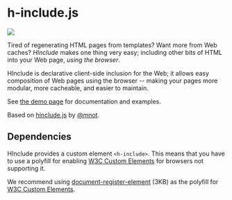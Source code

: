 # h-include.js

<a href="https://travis-ci.org/gustafnk/h-include"><img src="https://secure.travis-ci.org/gustafnk/h-include.png?branch=master"></a>

Tired of regenerating HTML pages from templates? Want more from Web caches?
*HInclude* makes one thing very easy; including other bits of HTML into your
Web page, _using the browser_.

HInclude is declarative client-side inclusion for the Web; it allows easy
composition of Web pages using the browser -- making your pages more modular,
more cacheable, and easier to maintain. 

See [the demo page](http://gustafnk.github.com/h-include/) for documentation and
examples.

Based on [hinclude.js](https://github.com/mnot/hinclude) by [@mnot](https://github.com/mnot/).

## Dependencies

HInclude provides a custom element `<h-include>`. This means that you have
to use a polyfill for enabling [W3C Custom Elements](http://w3c.github.io/webcomponents/spec/custom/) for browsers not supporting it.

We recommend using [document-register-element](https://github.com/WebReflection/document-register-element) (3KB) as the polyfill for [W3C Custom Elements](http://w3c.github.io/webcomponents/spec/custom/).